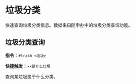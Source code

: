 # 垃圾分类

快速查询垃圾分类信息。数据来自随申办中的垃圾分类查询功能。

## 垃圾分类查询

**指令**：`#trash <垃圾>`

**快捷触发**：`××是什么垃圾`

查询某垃圾属于什么分类。
